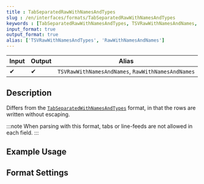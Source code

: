 ```yaml
---
title : TabSeparatedRawWithNamesAndTypes
slug : /en/interfaces/formats/TabSeparatedRawWithNamesAndTypes
keywords : [TabSeparatedRawWithNamesAndTypes, TSVRawWithNamesAndNames, RawWithNamesAndNames]
input_format: true
output_format: true
alias: ['TSVRawWithNamesAndTypes', 'RawWithNamesAndNames']
---
```


| Input | Output | Alias                                             |
|-------|--------|---------------------------------------------------|
| ✔     | ✔      | `TSVRawWithNamesAndNames`, `RawWithNamesAndNames` |

## Description

Differs from the [`TabSeparatedWithNamesAndTypes`](./TabSeparatedWithNamesAndTypes.md) format,
in that the rows are written without escaping.

:::note
When parsing with this format, tabs or line-feeds are not allowed in each field.
:::

## Example Usage

## Format Settings